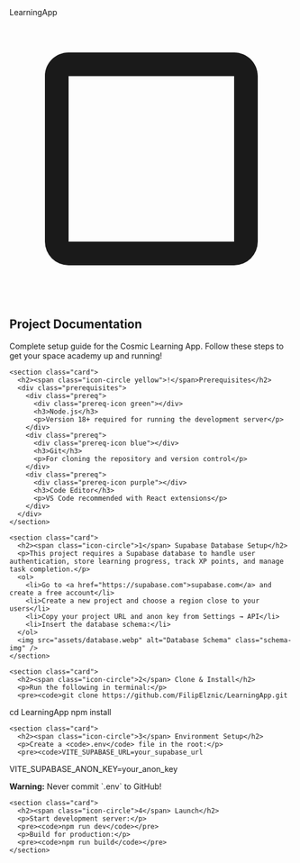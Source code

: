 <!DOCTYPE html>
<html lang="en">
<head>
  <meta charset="UTF-8" />
  <meta name="viewport" content="width=device-width, initial-scale=1.0"/>
  <title>LearningApp Docs</title>
  <link rel="stylesheet" href="style.css" />
</head>
<body>
  <div class="background-stars"></div>

  <nav class="navbar">
    <div class="logo">LearningApp</div>
  </nav>

  <main class="container">
    <section class="hero">
      <div class="hero-icon">
        <svg class="icon" viewBox="0 0 24 24" fill="currentColor">
          <path d="M19,3H5C3.89,3 3,3.89 3,5V19A2,2 0 0,0 5,21H19A2,2 0 0,0 21,19V5C21,3.89 20.1,3 19,3M19,19H5V5H19V19Z" />
        </svg>
      </div>
      <h1>Project Documentation</h1>
      <p>Complete setup guide for the Cosmic Learning App. Follow these steps to get your space academy up and running!</p>
    </section>

    <section class="card">
      <h2><span class="icon-circle yellow">!</span>Prerequisites</h2>
      <div class="prerequisites">
        <div class="prereq">
          <div class="prereq-icon green"></div>
          <h3>Node.js</h3>
          <p>Version 18+ required for running the development server</p>
        </div>
        <div class="prereq">
          <div class="prereq-icon blue"></div>
          <h3>Git</h3>
          <p>For cloning the repository and version control</p>
        </div>
        <div class="prereq">
          <div class="prereq-icon purple"></div>
          <h3>Code Editor</h3>
          <p>VS Code recommended with React extensions</p>
        </div>
      </div>
    </section>

    <section class="card">
      <h2><span class="icon-circle">1</span> Supabase Database Setup</h2>
      <p>This project requires a Supabase database to handle user authentication, store learning progress, track XP points, and manage task completion.</p>
      <ol>
        <li>Go to <a href="https://supabase.com">supabase.com</a> and create a free account</li>
        <li>Create a new project and choose a region close to your users</li>
        <li>Copy your project URL and anon key from Settings → API</li>
        <li>Insert the database schema:</li>
      </ol>
      <img src="assets/database.webp" alt="Database Schema" class="schema-img" />
    </section>

    <section class="card">
      <h2><span class="icon-circle">2</span> Clone & Install</h2>
      <p>Run the following in terminal:</p>
      <pre><code>git clone https://github.com/FilipElznic/LearningApp.git

cd LearningApp
npm install</code></pre>
</section>

    <section class="card">
      <h2><span class="icon-circle">3</span> Environment Setup</h2>
      <p>Create a <code>.env</code> file in the root:</p>
      <pre><code>VITE_SUPABASE_URL=your_supabase_url

VITE_SUPABASE_ANON_KEY=your_anon_key</code></pre>
<p><strong>Warning:</strong> Never commit `.env` to GitHub!</p>
</section>

    <section class="card">
      <h2><span class="icon-circle">4</span> Launch</h2>
      <p>Start development server:</p>
      <pre><code>npm run dev</code></pre>
      <p>Build for production:</p>
      <pre><code>npm run build</code></pre>
    </section>

  </main>

  <script>
    // Create starfield
    const stars = document.querySelector(".background-stars");
    for (let i = 0; i < 30; i++) {
      const star = document.createElement("div");
      star.className = "star";
      star.style.width = `${Math.random() * 2 + 1}px`;
      star.style.height = star.style.width;
      star.style.top = `${Math.random() * 100}%`;
      star.style.left = `${Math.random() * 100}%`;
      star.style.animationDelay = `${Math.random() * 2}s`;
      stars.appendChild(star);
    }
  </script>
</body>
</html>
